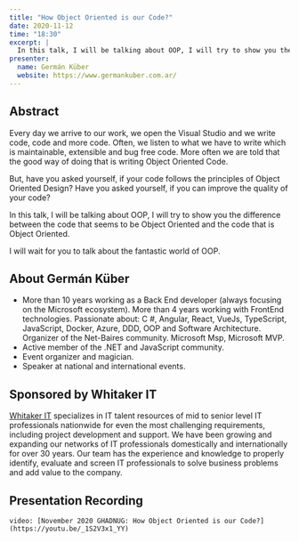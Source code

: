 ```yaml
---
title: "How Object Oriented is our Code?"
date: 2020-11-12
time: "18:30"
excerpt: |
  In this talk, I will be talking about OOP, I will try to show you the difference between the code that seems to be Object Oriented and the code that is Object Oriented.
presenter:
  name: Germán Küber
  website: https://www.germankuber.com.ar/
---
```


## Abstract

Every day we arrive to our work, we open the Visual Studio and we write code, code and more code. Often, we listen to what we have to write which is maintainable, extensible and bug free code. More often we are told that the good way of doing that is writing Object Oriented Code.

But, have you asked yourself, if your code follows the principles of Object Oriented Design? Have you asked yourself, if you can improve the quality of your code?

In this talk, I will be talking about OOP, I will try to show you the difference between the code that seems to be Object Oriented and the code that is Object Oriented.

I will wait for you to talk about the fantastic world of OOP.

## About Germán Küber

* More than 10 years working as a Back End developer (always focusing on the Microsoft ecosystem). More than 4 years working with FrontEnd technologies. Passionate about: C #, Angular, React, VueJs, TypeScript, JavaScript, Docker, Azure, DDD, OOP and Software Architecture. Organizer of the Net-Baires community. Microsoft Msp, Microsoft MVP.
* Active member of the .NET and JavaScript community.
* Event organizer and magician.
* Speaker at national and international events.

## Sponsored by Whitaker IT

[Whitaker IT](https://www.whitakercompanies.com/whitaker-it/) specializes in IT talent resources of mid to senior level IT professionals nationwide for even the most challenging requirements, including project development and support. We have been growing and expanding our networks of IT professionals domestically and internationally for over 30 years. Our team has the experience and knowledge to properly identify, evaluate and screen IT professionals to solve business problems and add value to the company.

## Presentation Recording

`video: [November 2020 GHADNUG: How Object Oriented is our Code?](https://youtu.be/_1S2V3x1_YY)`
